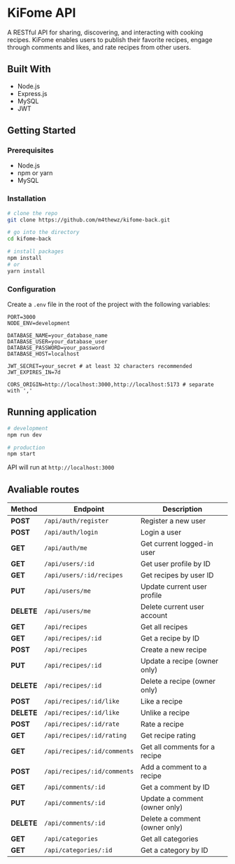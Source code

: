 # KiFome API
A RESTful API for sharing, discovering, and interacting with cooking recipes. KiFome enables users to publish their favorite recipes, 
engage through comments and likes, and rate recipes from other users.
## Built With
- Node.js
- Express.js
- MySQL
- JWT
## Getting Started
### Prerequisites
- Node.js
- npm or yarn
- MySQL
### Installation
```bash
# clone the repo
git clone https://github.com/m4thewz/kifome-back.git

# go into the directory
cd kifome-back

# install packages
npm install
# or
yarn install

```
### Configuration
Create a `.env` file in the root of the project with the following variables:
```env
PORT=3000
NODE_ENV=development

DATABASE_NAME=your_database_name
DATABASE_USER=your_database_user
DATABASE_PASSWORD=your_password
DATABASE_HOST=localhost

JWT_SECRET=your_secret # at least 32 characters recommended
JWT_EXPIRES_IN=7d

CORS_ORIGIN=http://localhost:3000,http://localhost:5173 # separate with ','
```
## Running application
```bash
# development
npm run dev

# production
npm start
```
API will run at `http://localhost:3000`

## Avaliable routes

| Method | Endpoint | Description |
|--------|----------|-------------|
| **POST** | `/api/auth/register` | Register a new user |
| **POST** | `/api/auth/login` | Login a user |
| **GET** | `/api/auth/me` | Get current logged-in user |
| **GET** | `/api/users/:id` | Get user profile by ID |
| **GET** | `/api/users/:id/recipes` | Get recipes by user ID |
| **PUT** | `/api/users/me` | Update current user profile |
| **DELETE** | `/api/users/me` | Delete current user account |
| **GET** | `/api/recipes` | Get all recipes |
| **GET** | `/api/recipes/:id` | Get a recipe by ID |
| **POST** | `/api/recipes` | Create a new recipe |
| **PUT** | `/api/recipes/:id` | Update a recipe (owner only) |
| **DELETE** | `/api/recipes/:id` | Delete a recipe (owner only) |
| **POST** | `/api/recipes/:id/like` | Like a recipe |
| **DELETE** | `/api/recipes/:id/like` | Unlike a recipe |
| **POST** | `/api/recipes/:id/rate` | Rate a recipe |
| **GET** | `/api/recipes/:id/rating` | Get recipe rating |
| **GET** | `/api/recipes/:id/comments` | Get all comments for a recipe |
| **POST** | `/api/recipes/:id/comments` | Add a comment to a recipe |
| **GET** | `/api/comments/:id` | Get a comment by ID |
| **PUT** | `/api/comments/:id` | Update a comment (owner only) |
| **DELETE** | `/api/comments/:id` | Delete a comment (owner only) |
| **GET** | `/api/categories` | Get all categories |
| **GET** | `/api/categories/:id` | Get a category by ID |
